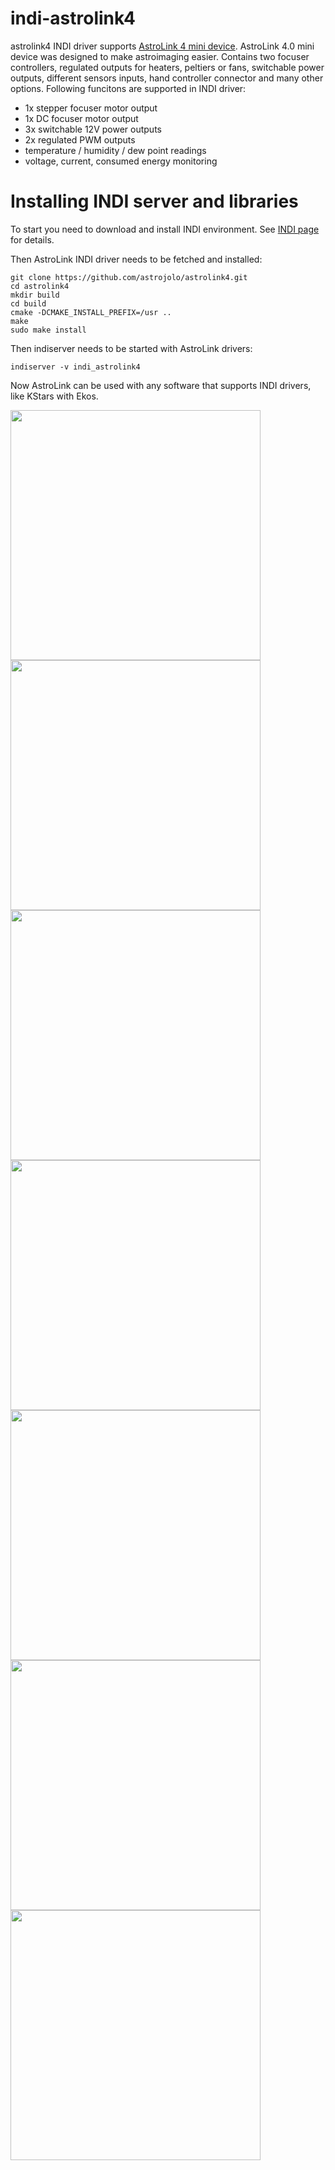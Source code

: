 # indi-astrolink4
astrolink4 INDI driver supports [AstroLink 4 mini device](https://astrojolo.com/astrolink-4-0-mini/). AstroLink 4.0 mini device was designed to make astroimaging easier. Contains two focuser controllers, regulated outputs for heaters, peltiers or fans, switchable power outputs, different sensors inputs, hand controller connector and many other options. Following funcitons are supported in INDI driver:
- 1x stepper focuser motor output
- 1x DC focuser motor output
- 3x switchable 12V power outputs
- 2x regulated PWM outputs
- temperature / humidity / dew point readings
- voltage, current, consumed energy monitoring

# Installing INDI server and libraries
To start you need to download and install INDI environment. See [INDI page](http://indilib.org/download.html) for details. 

Then AstroLink INDI driver needs to be fetched and installed:

```
git clone https://github.com/astrojolo/astrolink4.git
cd astrolink4
mkdir build
cd build
cmake -DCMAKE_INSTALL_PREFIX=/usr ..
make
sudo make install
```

Then indiserver needs to be started with AstroLink drivers:

```
indiserver -v indi_astrolink4
```

Now AstroLink can be used with any software that supports INDI drivers, like KStars with Ekos.

<a href="https://astrojolo.com/wp-content/uploads/2020/04/astrolink-indi-connection.png"><img src="https://astrojolo.com/wp-content/uploads/2020/04/astrolink-indi-connection.png" width="400" ></a><a href="https://astrojolo.com/wp-content/uploads/2020/04/astrolink-indi-options.png"><img src="https://astrojolo.com/wp-content/uploads/2020/04/astrolink-indi-options.png" width="400" ></a>
<br />
<a href="https://astrojolo.com/wp-content/uploads/2019/10/astrolink-indi-focuser.jpg"><img src="https://astrojolo.com/wp-content/uploads/2019/10/astrolink-indi-focuser.jpg" width="400" ></a><a href="https://astrojolo.com/wp-content/uploads/2020/04/astrolink-indi-environment.png"><img src="https://astrojolo.com/wp-content/uploads/2020/04/astrolink-indi-environment.png" width="400" ></a>
<br />
<a href="https://astrojolo.com/wp-content/uploads/2019/10/astrolink-indi-power.jpg"><img src="https://astrojolo.com/wp-content/uploads/2019/10/astrolink-indi-power.jpg" width="400" ></a><a href="https://astrojolo.com/wp-content/uploads/2019/10/astrolink-indi-settings.jpg"><img src="https://astrojolo.com/wp-content/uploads/2019/10/astrolink-indi-settings.jpg" width="400" ></a>
<br />
<a href="https://astrojolo.com/wp-content/uploads/2020/04/astrolink-indi-dcfocuser.png"><img src="https://astrojolo.com/wp-content/uploads/2020/04/astrolink-indi-dcfocuser.png" width="400" ></a>
